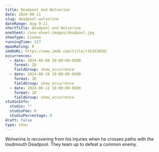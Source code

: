 ```yaml
---
title: Deadpool and Wolverine
date: 2024-08-11
slug: deadpool-wolverine
dateRange: Aug 9-11
shortTitle: Deadpool and Wolverine
oneSheet: /one-sheet-images/deadpool.jpg
showType: Cinema
runningTime: 127
mpaaRating: R
imdbURL: https://www.imdb.com/title/tt6263850/
occurrences:
  - date: 2024-08-09 19:00:00-0500
    format: 2D
    fieldGroup: show_occurrence
  - date: 2024-08-10 19:00:00-0500
    format: 2D
    fieldGroup: show_occurrence
  - date: 2024-08-11 19:00:00-0500
    format: 2D
    fieldGroup: show_occurrence
studioInfo:
  studio: ""
  studioFee: 0
  studioPercentage: 0
draft: false
type: show
---
```

Wolverine is recovering from his injuries when he crosses paths with the loudmouth Deadpool. They team up to defeat a common enemy.